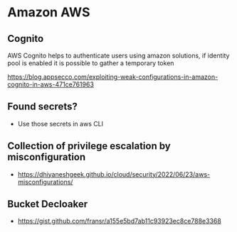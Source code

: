 # Amazon AWS

## Cognito

AWS Cognito helps to authenticate users using amazon solutions, if identity pool is enabled it is possible to gather a temporary token

https://blog.appsecco.com/exploiting-weak-configurations-in-amazon-cognito-in-aws-471ce761963

## Found secrets?

- Use those secrets in aws CLI

## Collection of privilege escalation by misconfiguration

- https://dhiyaneshgeek.github.io/cloud/security/2022/06/23/aws-misconfigurations/

## Bucket Decloaker

- https://gist.github.com/fransr/a155e5bd7ab11c93923ec8ce788e3368
